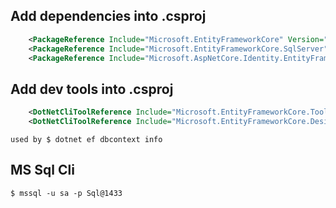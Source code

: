 ## Add dependencies into .csproj
```xml
    <PackageReference Include="Microsoft.EntityFrameworkCore" Version="1.1.1" />
    <PackageReference Include="Microsoft.EntityFrameworkCore.SqlServer" Version= "1.1.1"/>
    <PackageReference Include="Microsoft.AspNetCore.Identity.EntityFrameworkCore" Version="1.1.1"/>    
```

## Add dev tools into .csproj
```xml
    <DotNetCliToolReference Include="Microsoft.EntityFrameworkCore.Tools.DotNet" Version="1.0.0" />
    <DotNetCliToolReference Include="Microsoft.EntityFrameworkCore.Design" Version="1.1.1"/>
```
    used by $ dotnet ef dbcontext info

## MS Sql Cli
    $ mssql -u sa -p Sql@1433

    
    




